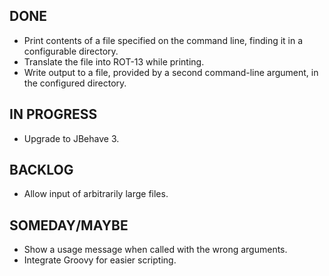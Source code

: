 DONE
----
* Print contents of a file specified on the command line, finding it in a configurable directory.
* Translate the file into ROT-13 while printing.
* Write output to a file, provided by a second command-line argument, in the configured directory.

IN PROGRESS
-----------
* Upgrade to JBehave 3.

BACKLOG
-------
* Allow input of arbitrarily large files.

SOMEDAY/MAYBE
-------------
* Show a usage message when called with the wrong arguments.
* Integrate Groovy for easier scripting.